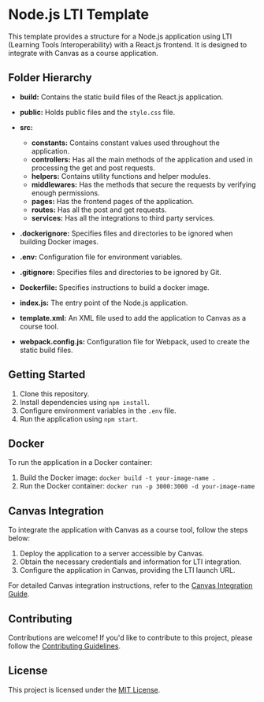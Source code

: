 # Node.js LTI Template

This template provides a structure for a Node.js application using LTI (Learning Tools Interoperability) with a React.js frontend. It is designed to integrate with Canvas as a course application.

## Folder Hierarchy

- **build:** Contains the static build files of the React.js application.
  
- **public:** Holds public files and the `style.css` file.
  
- **src:**
  - **constants:** Contains constant values used throughout the application.
  - **controllers:** Has all the main methods of the application and used in processing the get and post requests.
  - **helpers:** Contains utility functions and helper modules.
  - **middlewares:** Has the methods that secure the requests by verifying enough permissions.
  - **pages:** Has the frontend pages of the application.
  - **routes:** Has all the post and get requests.
  - **services:** Has all the integrations to third party services.

- **.dockerignore:** Specifies files and directories to be ignored when building Docker images.

- **.env:** Configuration file for environment variables.

- **.gitignore:** Specifies files and directories to be ignored by Git.

- **Dockerfile:** Specifies instructions to build a docker image.

- **index.js:** The entry point of the Node.js application.

- **template.xml:** An XML file used to add the application to Canvas as a course tool.

- **webpack.config.js:** Configuration file for Webpack, used to create the static build files.

## Getting Started

1. Clone this repository.
2. Install dependencies using `npm install`.
3. Configure environment variables in the `.env` file.
4. Run the application using `npm start`.

## Docker

To run the application in a Docker container:

1. Build the Docker image: `docker build -t your-image-name .`
2. Run the Docker container: `docker run -p 3000:3000 -d your-image-name`

## Canvas Integration

To integrate the application with Canvas as a course tool, follow the steps below:

1. Deploy the application to a server accessible by Canvas.
2. Obtain the necessary credentials and information for LTI integration.
3. Configure the application in Canvas, providing the LTI launch URL.

For detailed Canvas integration instructions, refer to the [Canvas Integration Guide](#link-to-canvas-integration-guide).

## Contributing

Contributions are welcome! If you'd like to contribute to this project, please follow the [Contributing Guidelines](CONTRIBUTING.md).

## License

This project is licensed under the [MIT License](LICENSE).

